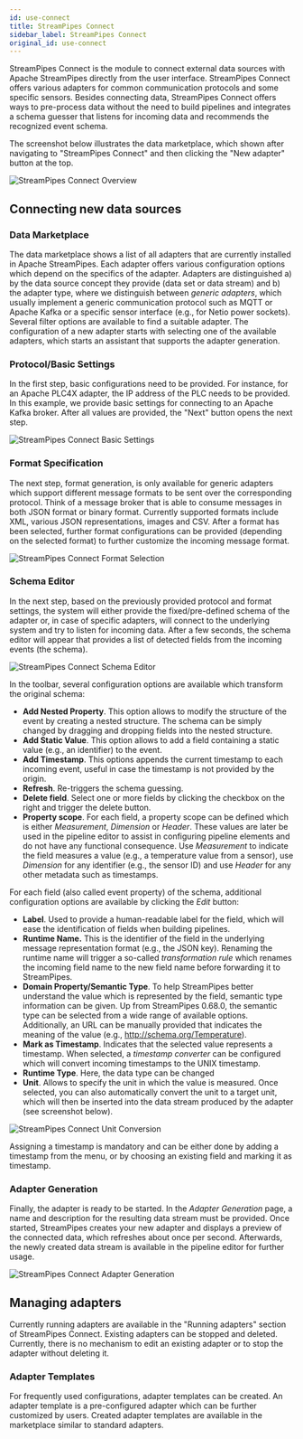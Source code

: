 ```yaml
---
id: use-connect
title: StreamPipes Connect
sidebar_label: StreamPipes Connect
original_id: use-connect
---
```


StreamPipes Connect is the module to connect external data sources with Apache StreamPipes directly from the user interface. 
StreamPipes Connect offers various adapters for common communication protocols and some specific sensors. Besides connecting data, StreamPipes Connect offers ways to pre-process data without the need to build pipelines and integrates a schema guesser that listens for incoming data and recommends the recognized event schema.

The screenshot below illustrates the data marketplace, which shown after navigating to "StreamPipes Connect" and then clicking the "New adapter" button at the top.

<img className="docs-image" src="/img/03_use-connect/01_connect-overview.png" alt="StreamPipes Connect Overview"/>

## Connecting new data sources

### Data Marketplace
The data marketplace shows a list of all adapters that are currently installed in Apache StreamPipes. Each adapter offers various configuration options which depend on the specifics of the adapter.
Adapters are distinguished a) by the data source concept they provide (data set or data stream) and b) the adapter type, where we distinguish between _generic adapters_, which usually implement a generic communication protocol such as MQTT or Apache Kafka or a specific sensor interface (e.g., for Netio power sockets).
Several filter options are available to find a suitable adapter. The configuration of a new adapter starts with selecting one of the available adapters, which starts an assistant that supports the adapter generation.

### Protocol/Basic Settings
In the first step, basic configurations need to be provided. For instance, for an Apache PLC4X adapter, the IP address of the PLC needs to be provided. In this example, we provide basic settings for connecting to an Apache Kafka broker. After all values are provided, the "Next" button opens the next step. 

<img className="docs-image" src="/img/03_use-connect/06_connect-create.png" alt="StreamPipes Connect Basic Settings"/>

### Format Specification
The next step, format generation, is only available for generic adapters which support different message formats to be sent over the corresponding protocol. Think of a message broker that is able to consume messages in both JSON format or binary format.
Currently supported formats include XML, various JSON representations, images and CSV. After a format has been selected, further format configurations can be provided (depending on the selected format) to further customize the incoming message format.

<img className="docs-image" src="/img/03_use-connect/02_customize-format.png" alt="StreamPipes Connect Format Selection"/>

### Schema Editor
In the next step, based on the previously provided protocol and format settings, the system will either provide the fixed/pre-defined schema of the adapter or, in case of specific adapters, will connect to the underlying system and try to listen for incoming data. After a few seconds, the schema editor will appear that provides a list of detected fields from the incoming events (the schema).

<img className="docs-image" src="/img/03_use-connect/03_schema-editor.png" alt="StreamPipes Connect Schema Editor"/>

In the toolbar, several configuration options are available which transform the original schema:

* **Add Nested Property**. This option allows to modify the structure of the event by creating a nested structure. The schema can be simply changed by dragging and dropping fields into the nested structure.
* **Add Static Value**. This option allows to add a field containing a static value (e.g., an identifier) to the event.
* **Add Timestamp**. This options appends the current timestamp to each incoming event, useful in case the timestamp is not provided by the origin.
* **Refresh**. Re-triggers the schema guessing.
* **Delete field**. Select one or more fields by clicking the checkbox on the right and trigger the delete button.
* **Property scope**. For each field, a property scope can be defined which is either _Measurement_, _Dimension_ or _Header_. These values are later be used in the pipeline editor to assist in configuring pipeline elements and do not have any functional consequence. 
Use _Measurement_ to indicate the field measures a value (e.g., a temperature value from a sensor), use _Dimension_ for any identifier (e.g., the sensor ID) and use _Header_ for any other metadata such as timestamps.

For each field (also called event property) of the schema, additional configuration options are available by clicking the _Edit_ button:

* **Label**. Used to provide a human-readable label for the field, which will ease the identification of fields when building pipelines.
* **Runtime Name.** This is the identifier of the field in the underlying message representation format (e.g., the JSON key). Renaming the runtime name will trigger a so-called _transformation rule_ which renames the incoming field name to the new field name before forwarding it to StreamPipes.
* **Domain Property/Semantic Type**. To help StreamPipes better understand the value which is represented by the field, semantic type information can be given. Up from StreamPipes 0.68.0, the semantic type can be selected from a wide range of available options. Additionally, an URL can be manually provided that indicates the meaning of the value (e.g., http://schema.org/Temperature).
* **Mark as Timestamp**. Indicates that the selected value represents a timestamp. When selected, a _timestamp converter_ can be configured which will convert incoming timestamps to the UNIX timestamp.
* **Runtime Type**. Here, the data type can be changed  
* **Unit**. Allows to specify the unit in which the value is measured. Once selected, you can also automatically convert the unit to a target unit, which will then be inserted into the data stream produced by the adapter (see screenshot below). 

<img className="docs-image" src="/img/03_use-connect/04_schema-editor-conversion.png" alt="StreamPipes Connect Unit Conversion"/>

Assigning a timestamp is mandatory and can be either done by adding a timestamp from the menu, or by choosing an existing field and marking it as timestamp.

### Adapter Generation
Finally, the adapter is ready to be started. In the _Adapter Generation_ page, a name and description for the resulting data stream must be provided.
Once started, StreamPipes creates your new adapter and displays a preview of the connected data, which refreshes about once per second.
Afterwards, the newly created data stream is available in the pipeline editor for further usage.

<img className="docs-image" src="/img/03_use-connect/05_adapter-generation.png" alt="StreamPipes Connect Adapter Generation"/>

## Managing adapters

Currently running adapters are available in the "Running adapters" section of StreamPipes Connect. Existing adapters can be stopped and deleted. Currently, there is no mechanism to edit an existing adapter or to stop the adapter without deleting it.

### Adapter Templates
For frequently used configurations, adapter templates can be created. An adapter template is a pre-configured adapter which can be further customized by users. Created adapter templates are available in the marketplace similar to standard adapters.

